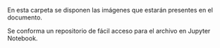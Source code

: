 En esta carpeta se disponen las imágenes que estarán presentes en el documento.

Se conforma un repositorio de fácil acceso para el archivo en Jupyter Notebook.
